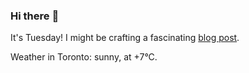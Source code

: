 ### Hi there :wave:

It's Tuesday! I might be crafting a fascinating [blog post](https://benjaminwuethrich.dev).

Weather in Toronto: sunny, at +7°C.
